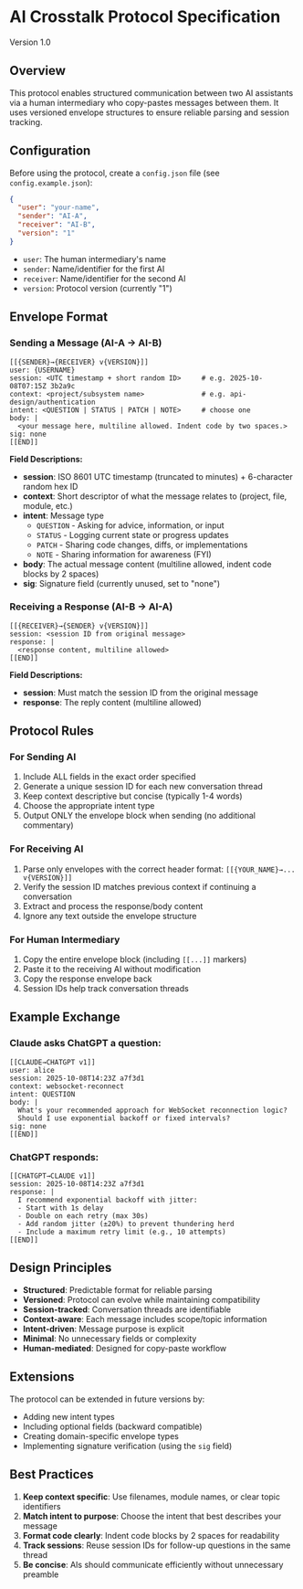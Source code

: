 # AI Crosstalk Protocol Specification

Version 1.0

## Overview

This protocol enables structured communication between two AI assistants via a human intermediary who copy-pastes messages between them. It uses versioned envelope structures to ensure reliable parsing and session tracking.

## Configuration

Before using the protocol, create a `config.json` file (see `config.example.json`):

```json
{
  "user": "your-name",
  "sender": "AI-A",
  "receiver": "AI-B",
  "version": "1"
}
```

- `user`: The human intermediary's name
- `sender`: Name/identifier for the first AI
- `receiver`: Name/identifier for the second AI
- `version`: Protocol version (currently "1")

## Envelope Format

### Sending a Message (AI-A → AI-B)

```
[[{SENDER}→{RECEIVER} v{VERSION}]]
user: {USERNAME}
session: <UTC timestamp + short random ID>     # e.g. 2025-10-08T07:15Z 3b2a9c
context: <project/subsystem name>              # e.g. api-design/authentication
intent: <QUESTION | STATUS | PATCH | NOTE>     # choose one
body: |
  <your message here, multiline allowed. Indent code by two spaces.>
sig: none
[[END]]
```

**Field Descriptions:**

- **session**: ISO 8601 UTC timestamp (truncated to minutes) + 6-character random hex ID
- **context**: Short descriptor of what the message relates to (project, file, module, etc.)
- **intent**: Message type
  - `QUESTION` - Asking for advice, information, or input
  - `STATUS` - Logging current state or progress updates
  - `PATCH` - Sharing code changes, diffs, or implementations
  - `NOTE` - Sharing information for awareness (FYI)
- **body**: The actual message content (multiline allowed, indent code blocks by 2 spaces)
- **sig**: Signature field (currently unused, set to "none")

### Receiving a Response (AI-B → AI-A)

```
[[{RECEIVER}→{SENDER} v{VERSION}]]
session: <session ID from original message>
response: |
  <response content, multiline allowed>
[[END]]
```

**Field Descriptions:**

- **session**: Must match the session ID from the original message
- **response**: The reply content (multiline allowed)

## Protocol Rules

### For Sending AI

1. Include ALL fields in the exact order specified
2. Generate a unique session ID for each new conversation thread
3. Keep context descriptive but concise (typically 1-4 words)
4. Choose the appropriate intent type
5. Output ONLY the envelope block when sending (no additional commentary)

### For Receiving AI

1. Parse only envelopes with the correct header format: `[[{YOUR_NAME}→... v{VERSION}]]`
2. Verify the session ID matches previous context if continuing a conversation
3. Extract and process the response/body content
4. Ignore any text outside the envelope structure

### For Human Intermediary

1. Copy the entire envelope block (including `[[...]]` markers)
2. Paste it to the receiving AI without modification
3. Copy the response envelope back
4. Session IDs help track conversation threads

## Example Exchange

### Claude asks ChatGPT a question:

```
[[CLAUDE→CHATGPT v1]]
user: alice
session: 2025-10-08T14:23Z a7f3d1
context: websocket-reconnect
intent: QUESTION
body: |
  What's your recommended approach for WebSocket reconnection logic?
  Should I use exponential backoff or fixed intervals?
sig: none
[[END]]
```

### ChatGPT responds:

```
[[CHATGPT→CLAUDE v1]]
session: 2025-10-08T14:23Z a7f3d1
response: |
  I recommend exponential backoff with jitter:
  - Start with 1s delay
  - Double on each retry (max 30s)
  - Add random jitter (±20%) to prevent thundering herd
  - Include a maximum retry limit (e.g., 10 attempts)
[[END]]
```

## Design Principles

- **Structured**: Predictable format for reliable parsing
- **Versioned**: Protocol can evolve while maintaining compatibility
- **Session-tracked**: Conversation threads are identifiable
- **Context-aware**: Each message includes scope/topic information
- **Intent-driven**: Message purpose is explicit
- **Minimal**: No unnecessary fields or complexity
- **Human-mediated**: Designed for copy-paste workflow

## Extensions

The protocol can be extended in future versions by:
- Adding new intent types
- Including optional fields (backward compatible)
- Creating domain-specific envelope types
- Implementing signature verification (using the `sig` field)

## Best Practices

1. **Keep context specific**: Use filenames, module names, or clear topic identifiers
2. **Match intent to purpose**: Choose the intent that best describes your message
3. **Format code clearly**: Indent code blocks by 2 spaces for readability
4. **Track sessions**: Reuse session IDs for follow-up questions in the same thread
5. **Be concise**: AIs should communicate efficiently without unnecessary preamble

